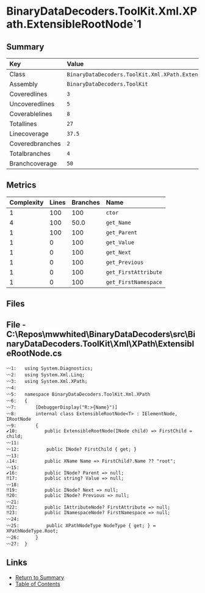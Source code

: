 ﻿# BinaryDataDecoders.ToolKit.Xml.XPath.ExtensibleRootNode`1

## Summary

| Key             | Value                                                       |
| :-------------- | :---------------------------------------------------------- |
| Class           | `BinaryDataDecoders.ToolKit.Xml.XPath.ExtensibleRootNode`1` |
| Assembly        | `BinaryDataDecoders.ToolKit`                                |
| Coveredlines    | `3`                                                         |
| Uncoveredlines  | `5`                                                         |
| Coverablelines  | `8`                                                         |
| Totallines      | `27`                                                        |
| Linecoverage    | `37.5`                                                      |
| Coveredbranches | `2`                                                         |
| Totalbranches   | `4`                                                         |
| Branchcoverage  | `50`                                                        |

## Metrics

| Complexity | Lines | Branches | Name                 |
| :--------- | :---- | :------- | :------------------- |
| 1          | 100   | 100      | `ctor`               |
| 4          | 100   | 50.0     | `get_Name`           |
| 1          | 100   | 100      | `get_Parent`         |
| 1          | 0     | 100      | `get_Value`          |
| 1          | 0     | 100      | `get_Next`           |
| 1          | 0     | 100      | `get_Previous`       |
| 1          | 0     | 100      | `get_FirstAttribute` |
| 1          | 0     | 100      | `get_FirstNamespace` |

## Files

## File - C:\Repos\mwwhited\BinaryDataDecoders\src\BinaryDataDecoders.ToolKit\Xml\XPath\ExtensibleRootNode.cs

```CSharp
〰1:   using System.Diagnostics;
〰2:   using System.Xml.Linq;
〰3:   using System.Xml.XPath;
〰4:   
〰5:   namespace BinaryDataDecoders.ToolKit.Xml.XPath
〰6:   {
〰7:       [DebuggerDisplay("R:>{Name}")]
〰8:       internal class ExtensibleRootNode<T> : IElementNode, IRootNode
〰9:       {
✔10:          public ExtensibleRootNode(INode child) => FirstChild = child;
〰11:  
〰12:          public INode? FirstChild { get; }
〰13:  
⚠14:          public XName Name => FirstChild?.Name ?? "root";
〰15:  
✔16:          public INode? Parent => null;
‼17:          public string? Value => null;
〰18:  
‼19:          public INode? Next => null;
‼20:          public INode? Previous => null;
〰21:  
‼22:          public IAttributeNode? FirstAttribute => null;
‼23:          public INamespaceNode? FirstNamespace => null;
〰24:  
〰25:          public XPathNodeType NodeType { get; } = XPathNodeType.Root;
〰26:      }
〰27:  }
```

## Links

* [Return to Summary](Summary.md)
* [Table of Contents](../TOC.md)

